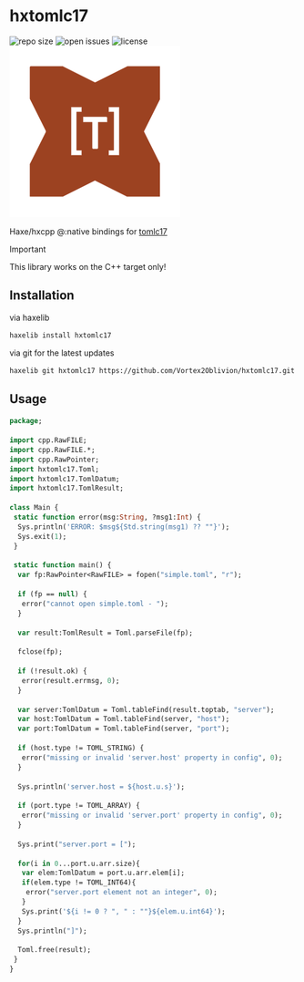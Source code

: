 # hxtomlc17

![repo size](https://img.shields.io/github/repo-size/Vortex2Oblivion/hxtomlc17) ![open issues](https://badgen.net/github/open-issues/Vortex2Oblivion/hxtomlc17) ![license](https://badgen.net/badge/license/MIT/green)
![logo](logo.png)

Haxe/hxcpp @:native bindings for [tomlc17](https://github.com/cktan/tomlc17)

> [!IMPORTANT]  
> This library works on the C++ target only!

## Installation

via haxelib

```bash
haxelib install hxtomlc17
```

via git for the latest updates

```bash
haxelib git hxtomlc17 https://github.com/Vortex2Oblivion/hxtomlc17.git
```

## Usage

```haxe
package;

import cpp.RawFILE;
import cpp.RawFILE.*;
import cpp.RawPointer;
import hxtomlc17.Toml;
import hxtomlc17.TomlDatum;
import hxtomlc17.TomlResult;

class Main {
 static function error(msg:String, ?msg1:Int) {
  Sys.println('ERROR: $msg${Std.string(msg1) ?? ""}');
  Sys.exit(1);
 }

 static function main() {
  var fp:RawPointer<RawFILE> = fopen("simple.toml", "r");

  if (fp == null) {
   error("cannot open simple.toml - ");
  }

  var result:TomlResult = Toml.parseFile(fp);

  fclose(fp);

  if (!result.ok) {
   error(result.errmsg, 0);
  }

  var server:TomlDatum = Toml.tableFind(result.toptab, "server");
  var host:TomlDatum = Toml.tableFind(server, "host");
  var port:TomlDatum = Toml.tableFind(server, "port");

  if (host.type != TOML_STRING) {
   error("missing or invalid 'server.host' property in config", 0);
  }

  Sys.println('server.host = ${host.u.s}');

  if (port.type != TOML_ARRAY) {
   error("missing or invalid 'server.port' property in config", 0);
  }

  Sys.print("server.port = [");

  for(i in 0...port.u.arr.size){
   var elem:TomlDatum = port.u.arr.elem[i];
   if(elem.type != TOML_INT64){
    error("server.port element not an integer", 0);
   }
   Sys.print('${i != 0 ? ", " : ""}${elem.u.int64}');
  }
  Sys.println("]");

  Toml.free(result);
 }
}
```
